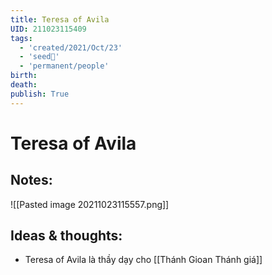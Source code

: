 ```yaml
---
title: Teresa of Avila
UID: 211023115409
tags:
  - 'created/2021/Oct/23'
  - 'seed🥜'
  - 'permanent/people'
birth: 
death: 
publish: True
---
```

# Teresa of Avila

## Notes:
![[Pasted image 20211023115557.png]]

## Ideas & thoughts:
- Teresa of Avila là thầy dạy cho [[Thánh Gioan Thánh giá]]